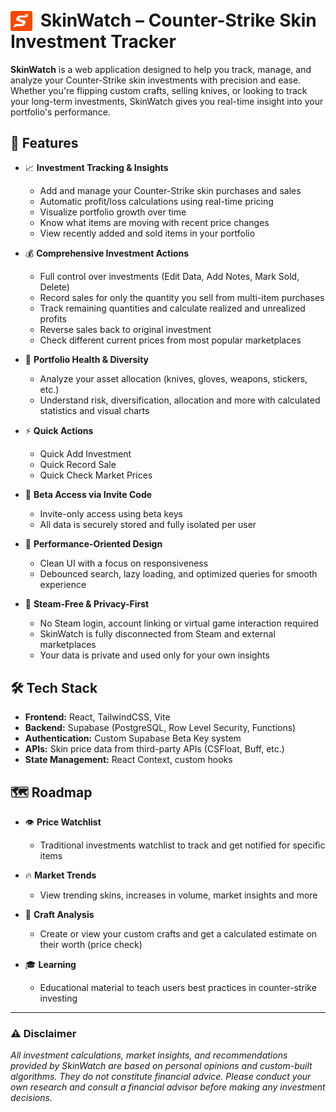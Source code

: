 # <img src="./client/public/skinwatch_logo_rounded.png" width="35" style="margin-right:6px; position:relative; top:7px;" /> SkinWatch – Counter-Strike Skin Investment Tracker

**SkinWatch** is a web application designed to help you track, manage, and analyze your Counter-Strike skin investments with precision and ease. Whether you're flipping custom crafts, selling knives, or looking to track your long-term investments, SkinWatch gives you real-time insight into your portfolio's performance.

## 🌟 Features

- 📈 **Investment Tracking & Insights**
  - Add and manage your Counter-Strike skin purchases and sales
  - Automatic profit/loss calculations using real-time pricing
  - Visualize portfolio growth over time
  - Know what items are moving with recent price changes
  - View recently added and sold items in your portfolio

- 💰 **Comprehensive Investment Actions**
  - Full control over investments (Edit Data, Add Notes, Mark Sold, Delete)
  - Record sales for only the quantity you sell from multi-item purchases
  - Track remaining quantities and calculate realized and unrealized profits
  - Reverse sales back to original investment
  - Check different current prices from most popular marketplaces

- 🧩 **Portfolio Health & Diversity**
  - Analyze your asset allocation (knives, gloves, weapons, stickers, etc.)
  - Understand risk, diversification, allocation and more with calculated statistics and visual charts

- ⚡ **Quick Actions**
  - Quick Add Investment
  - Quick Record Sale
  - Quick Check Market Prices

- 🔐 **Beta Access via Invite Code**
  - Invite-only access using beta keys
  - All data is securely stored and fully isolated per user

- 🧠 **Performance-Oriented Design**
  - Clean UI with a focus on responsiveness
  - Debounced search, lazy loading, and optimized queries for smooth experience

- 🚫 **Steam-Free & Privacy-First**
    - No Steam login, account linking or virtual game interaction required
    - SkinWatch is fully disconnected from Steam and external marketplaces
    - Your data is private and used only for your own insights


## 🛠️ Tech Stack

- **Frontend:** React, TailwindCSS, Vite
- **Backend:** Supabase (PostgreSQL, Row Level Security, Functions)
- **Authentication:** Custom Supabase Beta Key system
- **APIs:** Skin price data from third-party APIs (CSFloat, Buff, etc.)
- **State Management:** React Context, custom hooks

## 🗺️ Roadmap

- 👁️ **Price Watchlist**
    - Traditional investments watchlist to track and get notified for specific items

- 🔥 **Market Trends**
    - View trending skins, increases in volume, market insights and more

- 🔧 **Craft Analysis**
    - Create or view your custom crafts and get a calculated estimate on their worth (price check)

- 🎓 **Learning**
    - Educational material to teach users best practices in counter-strike investing

---

### ⚠️ Disclaimer

*All investment calculations, market insights, and recommendations provided by SkinWatch are based on personal opinions and custom-built algorithms. They do not constitute financial advice. Please conduct your own research and consult a financial advisor before making any investment decisions.*  